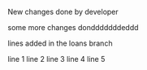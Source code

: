New changes done by developer

some more changes dondddddddeddd

lines added in the loans branch

line 1
line 2
line 3
line 4
line 5
